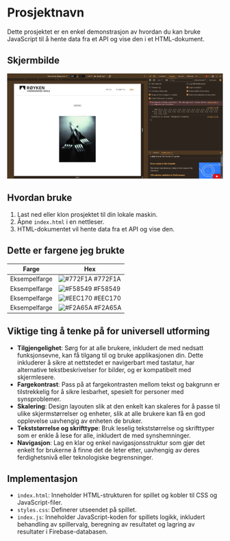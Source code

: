 # Prosjektnavn

Dette prosjektet er en enkel demonstrasjon av hvordan du kan bruke JavaScript til å hente data fra et API og vise den i et HTML-dokument.

## Skjermbilde

![Skjermbilde av prosjektet](skjermbilde.png)

## Hvordan bruke

1. Last ned eller klon prosjektet til din lokale maskin.
2. Åpne `index.html` i en nettleser.
3. HTML-dokumentet vil hente data fra et API og vise den.

## Dette er fargene jeg brukte

| Farge             | Hex                                                                |
| ----------------- | ------------------------------------------------------------------ |
| Eksempelfarge | ![#772F1A](https://via.placeholder.com/10/772F1A?text=+) #772F1A |
| Eksempelfarge | ![#F58549](https://via.placeholder.com/10/F58549?text=+) #F58549 |
| Eksempelfarge | ![#EEC170](https://via.placeholder.com/10/EEC170?text=+) #EEC170 |
| Eksempelfarge | ![#F2A65A](https://via.placeholder.com/10/F2A65A?text=+) #F2A65A |

## Viktige ting å tenke på for universell utforming

- **Tilgjengelighet**: Sørg for at alle brukere, inkludert de med nedsatt funksjonsevne, kan få tilgang til og bruke applikasjonen din. Dette inkluderer å sikre at nettstedet er navigerbart med tastatur, har alternative tekstbeskrivelser for bilder, og er kompatibelt med skjermlesere.
- **Fargekontrast**: Pass på at fargekontrasten mellom tekst og bakgrunn er tilstrekkelig for å sikre lesbarhet, spesielt for personer med synsproblemer.
- **Skalering**: Design layouten slik at den enkelt kan skaleres for å passe til ulike skjermstørrelser og enheter, slik at alle brukere kan få en god opplevelse uavhengig av enheten de bruker.
- **Tekststørrelse og skrifttype**: Bruk leselig tekststørrelse og skrifttyper som er enkle å lese for alle, inkludert de med synshemninger.
- **Navigasjon**: Lag en klar og enkel navigasjonsstruktur som gjør det enkelt for brukerne å finne det de leter etter, uavhengig av deres ferdighetsnivå eller teknologiske begrensninger.

## Implementasjon

- `index.html`: Inneholder HTML-strukturen for spillet og kobler til CSS og JavaScript-filer.
- `styles.css`: Definerer utseendet på spillet.
- `index.js`: Inneholder JavaScript-koden for spillets logikk, inkludert behandling av spillervalg, beregning av resultatet og lagring av resultater i Firebase-databasen.
